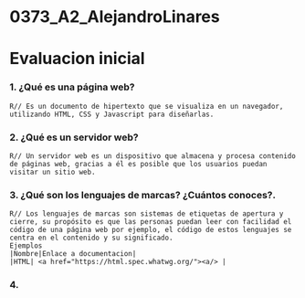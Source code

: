 # 0373_A2_AlejandroLinares

# Evaluacion inicial

### 1. ¿Qué es una página web?

    R// Es un documento de hipertexto que se visualiza en un navegador, utilizando HTML, CSS y Javascript para diseñarlas.

### 2. ¿Qué es un servidor web?

    R// Un servidor web es un dispositivo que almacena y procesa contenido de páginas web, gracias a él es posible que los usuarios puedan visitar un sitio web.

### 3. ¿Qué son los lenguajes de marcas? ¿Cuántos conoces?. 

    R// Los lenguajes de marcas son sistemas de etiquetas de apertura y cierre, su propósito es que las personas puedan leer con facilidad el código de una página web por ejemplo, el código de estos lenguajes se centra en el contenido y su significado.
    Ejemplos
    |Nombre|Enlace a documentacion|
    |HTML| <a href="https://html.spec.whatwg.org/"><a/> |

### 4. 




